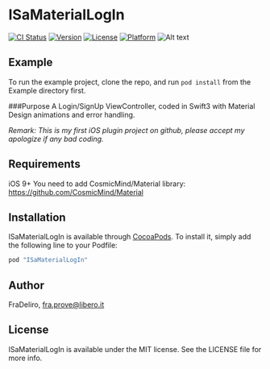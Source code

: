 # ISaMaterialLogIn

[![CI Status](http://img.shields.io/travis/FraDeliro/ISaMaterialLogIn.svg?style=flat)](https://travis-ci.org/FraDeliro/ISaMaterialLogIn)
[![Version](https://img.shields.io/cocoapods/v/ISaMaterialLogIn.svg?style=flat)](http://cocoapods.org/pods/ISaMaterialLogIn)
[![License](https://img.shields.io/cocoapods/l/ISaMaterialLogIn.svg?style=flat)](http://cocoapods.org/pods/ISaMaterialLogIn)
[![Platform](https://img.shields.io/cocoapods/p/ISaMaterialLogIn.svg?style=flat)](http://cocoapods.org/pods/ISaMaterialLogIn)
![Alt text](/ISaMaterialLogIn/master/Example/ISaMaterialLogIn/ISaMaterialLogin.gif?raw=true)

## Example
To run the example project, clone the repo, and run `pod install` from the Example directory first.

###Purpose
A Login/SignUp ViewController, coded in Swift3 with Material Design animations and error handling. 

_Remark: This is my first iOS plugin project on github, please accept my apologize if any bad coding._

## Requirements
iOS 9+
You need to add CosmicMind/Material library: https://github.com/CosmicMind/Material

## Installation

ISaMaterialLogIn is available through [CocoaPods](http://cocoapods.org). To install
it, simply add the following line to your Podfile:

```ruby
pod "ISaMaterialLogIn"
```

## Author

FraDeliro, fra.prove@libero.it

## License

ISaMaterialLogIn is available under the MIT license. See the LICENSE file for more info.
